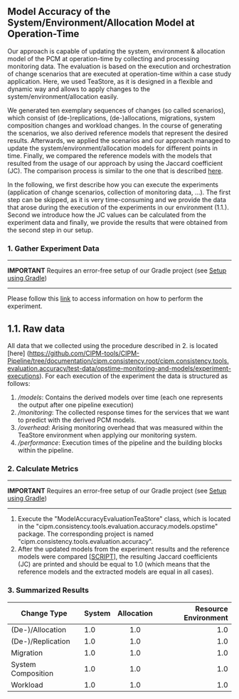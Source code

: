 ## Model Accuracy of the System/Environment/Allocation Model at Operation-Time
Our approach is capable of updating the system, environment & allocation model of the PCM at operation-time by collecting and processing monitoring data. The evaluation is based on the execution and orchestration of change scenarios that are executed at operation-time within a case study application. Here, we used TeaStore, as it is designed in a flexible and dynamic way and allows to apply changes to the system/environment/allocation easily.

We generated ten exemplary sequences of changes (so called scenarios), which consist of (de-)replications, (de-)allocations, migrations, system composition changes and workload changes. In the course of generating the scenarios, we also derived reference models that represent the desired results. Afterwards, we applied the scenarios and our approach managed to update the system/environment/allocation models for different points in time. Finally, we compared the reference models with the models that resulted from the usage of our approach by using the Jaccard coefficient (JC). The comparison process is similar to the one that is described [here](https://github.com/CIPM-tools/CIPM-Pipeline/blob/documentation/cipm.consistency.root/cipm.consistency.tools.evaluation.accuracy/readmes/README-MODEL-ACC-DT.md).

In the following, we first describe how you can execute the experiments (application of change scenarios, collection of monitoring data, ...). The first step can be skipped, as it is very time-consuming and we provide the data that arose during the execution of the experiments in our environment (1.1.). Second we introduce how the JC values can be calculated from the experiment data and finally, we provide the results that were obtained from the second step in our setup.

### 1. Gather Experiment Data
***
**IMPORTANT**
Requires an error-free setup of our Gradle project (see [Setup using Gradle](https://github.com/CIPM-tools/CIPM-Pipeline/wiki/Setup-using-Gradle))
***

Please follow this [link](https://github.com/CIPM-tools/CIPM-Pipeline/blob/documentation/cipm.consistency.root/cipm.consistency.tools.evaluation.docker/teastore/README.md) to access information on how to perform the experiment.

## 1.1. Raw data
All data that we collected using the procedure described in 2. is located [here] (https://github.com/CIPM-tools/CIPM-Pipeline/tree/documentation/cipm.consistency.root/cipm.consistency.tools.evaluation.accuracy/test-data/opstime-monitoring-and-models/experiment-executions). For each execution of the experiment the data is structured as follows:

1. */models*: Contains the derived models over time (each one represents the output after one pipeline execution)
2. */monitoring*: The collected response times for the services that we want to predict with the derived PCM models.
3. */overhead*: Arising monitoring overhead that was measured within the TeaStore environment when applying our monitoring system.
4. */performance*: Execution times of the pipeline and the building blocks within the pipeline.

### 2. Calculate Metrics
***
**IMPORTANT**
Requires an error-free setup of our Gradle project (see [Setup using Gradle](https://github.com/CIPM-tools/CIPM-Pipeline/wiki/Setup-using-Gradle))
***

1. Execute the "ModelAccuracyEvaluationTeaStore" class, which is located in the "cipm.consistency.tools.evaluation.accuracy.models.opstime" package. The corresponding project is named "cipm.consistency.tools.evaluation.accuracy".
2. After the updated models from the experiment results and the reference models were compared [[SCRIPT](https://github.com/CIPM-tools/CIPM-Pipeline/blob/documentation/cipm.consistency.root/cipm.consistency.tools.evaluation.accuracy/src/main/java/cipm/consistency/tools/evaluation/accuracy/models/opstime/ModelAccuracyEvaluationTeaStore.java)], the resulting Jaccard coefficients (JC) are printed and should be equal to 1.0 (which means that the reference models and the extracted models are equal in all cases).

### 3. Summarized Results

| Change Type | System | Allocation | Resource Environment |
| ----------- |:-------|:----------:|---------------------:|
| (De-)/Allocation | 1.0    | 1.0        |    1.0               |
| (De-)/Replication | 1.0    | 1.0        |     1.0              |
| Migration      | 1.0    | 1.0        |    1.0               |
| System Composition    | 1.0    | 1.0        |     1.0              |
| Workload      | 1.0    | 1.0        |    1.0               |